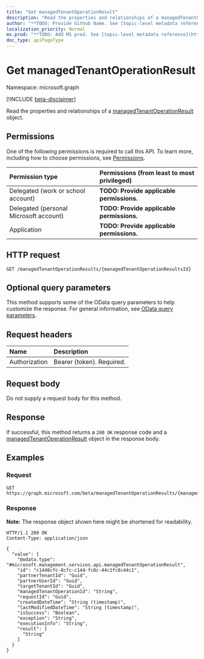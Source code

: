 ```yaml
---
title: "Get managedTenantOperationResult"
description: "Read the properties and relationships of a managedTenantOperationResult object."
author: "**TODO: Provide Github Name. See [topic-level metadata reference](https://msgo.azurewebsites.net/add/document/guidelines/metadata.html#topic-level-metadata)**"
localization_priority: Normal
ms.prod: "**TODO: Add MS prod. See [topic-level metadata reference](https://msgo.azurewebsites.net/add/document/guidelines/metadata.html#topic-level-metadata)**"
doc_type: apiPageType
---
```


# Get managedTenantOperationResult
Namespace: microsoft.graph

[!INCLUDE [beta-disclaimer](../../includes/beta-disclaimer.md)]

Read the properties and relationships of a [managedTenantOperationResult](../resources/managedtenantoperationresult.md) object.

## Permissions
One of the following permissions is required to call this API. To learn more, including how to choose permissions, see [Permissions](/graph/permissions-reference).

|Permission type|Permissions (from least to most privileged)|
|:---|:---|
|Delegated (work or school account)|**TODO: Provide applicable permissions.**|
|Delegated (personal Microsoft account)|**TODO: Provide applicable permissions.**|
|Application|**TODO: Provide applicable permissions.**|

## HTTP request

<!-- {
  "blockType": "ignored"
}
-->
``` http
GET /managedTenantOperationResults/{managedTenantOperationResultsId}
```

## Optional query parameters
This method supports some of the OData query parameters to help customize the response. For general information, see [OData query parameters](/graph/query-parameters).

## Request headers
|Name|Description|
|:---|:---|
|Authorization|Bearer {token}. Required.|

## Request body
Do not supply a request body for this method.

## Response

If successful, this method returns a `200 OK` response code and a [managedTenantOperationResult](../resources/managedtenantoperationresult.md) object in the response body.

## Examples

### Request
<!-- {
  "blockType": "request",
  "name": "get_managedtenantoperationresult"
}
-->
``` http
GET https://graph.microsoft.com/beta/managedTenantOperationResults/{managedTenantOperationResultsId}
```


### Response
**Note:** The response object shown here might be shortened for readability.
<!-- {
  "blockType": "response",
  "truncated": true,
  "@odata.type": "microsoft.management.services.api.managedTenantOperationResult"
}
-->
``` http
HTTP/1.1 200 OK
Content-Type: application/json

{
  "value": {
    "@odata.type": "#microsoft.management.services.api.managedTenantOperationResult",
    "id": "c1448cfc-8cfc-c144-fc8c-44c1fc8c44c1",
    "partnerTenantId": "Guid",
    "partnerUserId": "Guid",
    "targetTenantId": "Guid",
    "managedTenantOperationId": "String",
    "requestId": "Guid",
    "createdDateTime": "String (timestamp)",
    "lastModifiedDateTime": "String (timestamp)",
    "isSuccess": "Boolean",
    "exception": "String",
    "executionInfo": "String",
    "result": [
      "String"
    ]
  }
}
```

